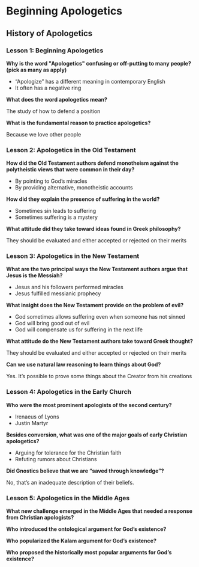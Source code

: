 # Beginning Apologetics

## History of Apologetics

### Lesson 1: Beginning Apologetics

**Why is the word "Apologetics" confusing or off-putting to many people? (pick as many as apply)**

- “Apologize” has a different meaning in contemporary English
- It often has a negative ring

**What does the word apologetics mean?**

The study of how to defend a position

**What is the fundamental reason to practice apologetics?**

Because we love other people

### Lesson 2: Apologetics in the Old Testament

**How did the Old Testament authors defend monotheism against the polytheistic views that were common in their day?**

- By pointing to God’s miracles
- By providing alternative, monotheistic accounts

**How did they explain the presence of suffering in the world?**

- Sometimes sin leads to suffering
- Sometimes suffering is a mystery

**What attitude did they take toward ideas found in Greek philosophy?**

They should be evaluated and either accepted or rejected on their merits

### Lesson 3: Apologetics in the New Testament

**What are the two principal ways the New Testament authors argue that Jesus is the Messiah?**

- Jesus and his followers performed miracles
- Jesus fulfilled messianic prophecy

**What insight does the New Testament provide on the problem of evil?**

- God sometimes allows suffering even when someone has not sinned
- God will bring good out of evil
- God will compensate us for suffering in the next life

**What attitude do the New Testament authors take toward Greek thought?**

They should be evaluated and either accepted or rejected on their merits

**Can we use natural law reasoning to learn things about God?**

Yes. It’s possible to prove some things about the Creator from his creations

### Lesson 4: Apologetics in the Early Church

**Who were the most prominent apologists of the second century?**

- Irenaeus of Lyons
- Justin Martyr

**Besides conversion, what was one of the major goals of early Christian apologetics?**

- Arguing for tolerance for the Christian faith
- Refuting rumors about Christians

**Did Gnostics believe that we are “saved through knowledge”?**

No, that’s an inadequate description of their beliefs.

### Lesson 5: Apologetics in the Middle Ages

**What new challenge emerged in the Middle Ages that needed a response from Christian apologists?**

**Who introduced the ontological argument for God’s existence?**

**Who popularized the Kalam argument for God’s existence?**

**Who proposed the historically most popular arguments for God’s existence?**
